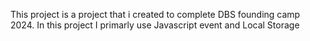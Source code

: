 This project is a project that i created to complete DBS founding camp 2024. In this project I primarly use Javascript event and Local Storage
